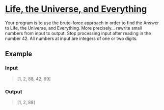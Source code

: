 # [Life, the Universe, and Everything](https://www.spoj.com/problems/TEST/)

Your program is to use the brute-force approach in order to find the Answer to Life, the Universe, and Everything. More precisely... rewrite small numbers from input to output. Stop processing input after reading in the number 42. All numbers at input are integers of one or two digits.

## Example

### Input

> [1, 2, 88, 42, 99]

### Output

> [1, 2, 88]
